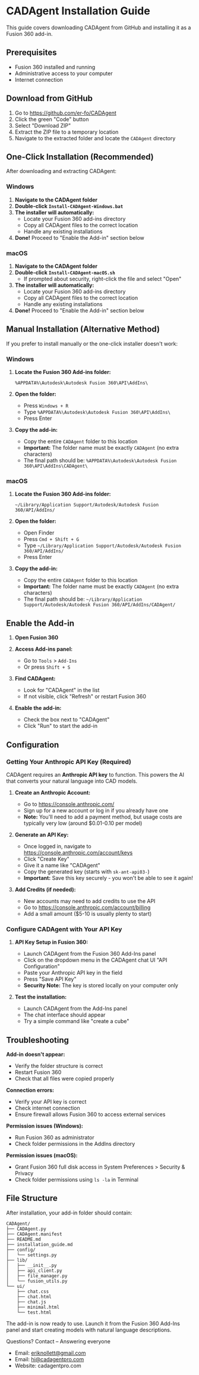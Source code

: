 # CADAgent Installation Guide

This guide covers downloading CADAgent from GitHub and installing it as a Fusion 360 add-in.

## Prerequisites

- Fusion 360 installed and running
- Administrative access to your computer
- Internet connection

## Download from GitHub

1. Go to https://github.com/er-fo/CADAgent
2. Click the green "Code" button
3. Select "Download ZIP"
4. Extract the ZIP file to a temporary location
5. Navigate to the extracted folder and locate the `CADAgent` directory

## One-Click Installation (Recommended)

After downloading and extracting CADAgent:

### Windows
1. **Navigate to the CADAgent folder**
2. **Double-click `Install-CADAgent-Windows.bat`**
3. **The installer will automatically:**
   - Locate your Fusion 360 add-ins directory
   - Copy all CADAgent files to the correct location
   - Handle any existing installations
4. **Done!** Proceed to "Enable the Add-in" section below

### macOS
1. **Navigate to the CADAgent folder**
2. **Double-click `Install-CADAgent-macOS.sh`**
   - If prompted about security, right-click the file and select "Open"
3. **The installer will automatically:**
   - Locate your Fusion 360 add-ins directory
   - Copy all CADAgent files to the correct location
   - Handle any existing installations
4. **Done!** Proceed to "Enable the Add-in" section below

## Manual Installation (Alternative Method)

If you prefer to install manually or the one-click installer doesn't work:

### Windows

1. **Locate the Fusion 360 Add-ins folder:**
   ```
   %APPDATA%\Autodesk\Autodesk Fusion 360\API\AddIns\
   ```
   
2. **Open the folder:**
   - Press `Windows + R`
   - Type `%APPDATA%\Autodesk\Autodesk Fusion 360\API\AddIns\`
   - Press Enter

3. **Copy the add-in:**
   - Copy the entire `CADAgent` folder to this location
   - **Important:** The folder name must be exactly `CADAgent` (no extra characters)
   - The final path should be: `%APPDATA%\Autodesk\Autodesk Fusion 360\API\AddIns\CADAgent\`

### macOS

1. **Locate the Fusion 360 Add-ins folder:**
   ```
   ~/Library/Application Support/Autodesk/Autodesk Fusion 360/API/AddIns/
   ```

2. **Open the folder:**
   - Open Finder
   - Press `Cmd + Shift + G`
   - Type `~/Library/Application Support/Autodesk/Autodesk Fusion 360/API/AddIns/`
   - Press Enter

3. **Copy the add-in:**
   - Copy the entire `CADAgent` folder to this location
   - **Important:** The folder name must be exactly `CADAgent` (no extra characters)
   - The final path should be: `~/Library/Application Support/Autodesk/Autodesk Fusion 360/API/AddIns/CADAgent/`

## Enable the Add-in

1. **Open Fusion 360**
2. **Access Add-ins panel:**
   - Go to `Tools` > `Add-Ins`
   - Or press `Shift + S`

3. **Find CADAgent:**
   - Look for "CADAgent" in the list
   - If not visible, click "Refresh" or restart Fusion 360

4. **Enable the add-in:**
   - Check the box next to "CADAgent"
   - Click "Run" to start the add-in

## Configuration

### Getting Your Anthropic API Key (Required)

CADAgent requires an **Anthropic API key** to function. This powers the AI that converts your natural language into CAD models.

1. **Create an Anthropic Account:**
   - Go to https://console.anthropic.com/
   - Sign up for a new account or log in if you already have one
   - **Note:** You'll need to add a payment method, but usage costs are typically very low (around $0.01-0.10 per model)

2. **Generate an API Key:**
   - Once logged in, navigate to https://console.anthropic.com/account/keys
   - Click "Create Key"
   - Give it a name like "CADAgent" 
   - Copy the generated key (starts with `sk-ant-api03-`)
   - **Important:** Save this key securely - you won't be able to see it again!

3. **Add Credits (if needed):**
   - New accounts may need to add credits to use the API
   - Go to https://console.anthropic.com/account/billing
   - Add a small amount ($5-10 is usually plenty to start)

### Configure CADAgent with Your API Key

1. **API Key Setup in Fusion 360:**
   - Launch CADAgent from the Fusion 360 Add-Ins panel
   - Click on the dropdown menu in the CADAgent chat UI "API Configuration"
   - Paste your Anthropic API key in the field
   - Press "Save API Key"
   - **Security Note:** The key is stored locally on your computer only

2. **Test the installation:**
   - Launch CADAgent from the Add-Ins panel
   - The chat interface should appear
   - Try a simple command like "create a cube"

## Troubleshooting

**Add-in doesn't appear:**
- Verify the folder structure is correct
- Restart Fusion 360
- Check that all files were copied properly

**Connection errors:**
- Verify your API key is correct
- Check internet connection
- Ensure firewall allows Fusion 360 to access external services

**Permission issues (Windows):**
- Run Fusion 360 as administrator
- Check folder permissions in the AddIns directory

**Permission issues (macOS):**
- Grant Fusion 360 full disk access in System Preferences > Security & Privacy
- Check folder permissions using `ls -la` in Terminal

## File Structure

After installation, your add-in folder should contain:
```
CADAgent/
├── CADAgent.py
├── CADAgent.manifest
├── README.md
├── installation_guide.md
├── config/
│   └── settings.py
├── lib/
│   ├── __init__.py
│   ├── api_client.py
│   ├── file_manager.py
│   └── fusion_utils.py
└── ui/
    ├── chat.css
    ├── chat.html
    ├── chat.js
    ├── minimal.html
    └── test.html
```

The add-in is now ready to use. Launch it from the Fusion 360 Add-Ins panel and start creating models with natural language descriptions.

Questions? Contact – Answering everyone
- Email: eriknollett@gmail.com
- Email: hi@cadagentpro.com
- Website: cadagentpro.com